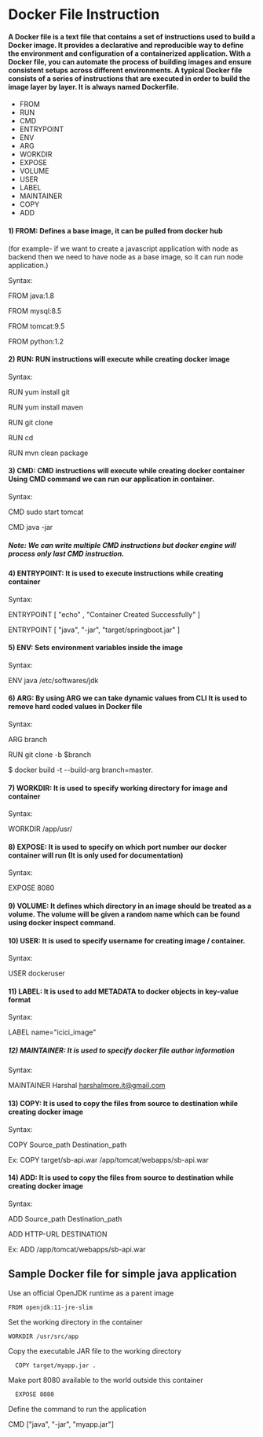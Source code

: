 # Docker File Instruction

#### A Docker file is a text file that contains a set of instructions used to build a Docker image. It provides a declarative and reproducible way to define the environment and configuration of a containerized application. With a Docker file, you can automate the process of building images and ensure consistent setups across different environments. A typical Docker file consists of a series of instructions that are executed in order to build the image layer by layer. It is always named Dockerfile.

- FROM
-	RUN
-	CMD
-	ENTRYPOINT
-	ENV
-	ARG
-	WORKDIR
-	EXPOSE
-	VOLUME
-	USER
-	LABEL
-	MAINTAINER
-	COPY
-	ADD

#### 1)	FROM: Defines a base image, it can be pulled from docker hub
 (for example- if we want to create a javascript application with node as backend then we need to have node as a base image, so it can run node application.)

Syntax:

   FROM java:1.8
   
   FROM mysql:8.5

   FROM tomcat:9.5
   
   FROM python:1.2

#### 2)	RUN: RUN instructions will execute while creating docker image

Syntax:

 RUN yum install git
  
 RUN yum install maven
  
 RUN git clone <repo-url>

 RUN cd <repo-name>

 RUN mvn clean package

#### 3)	CMD: CMD instructions will execute while creating docker container Using CMD command we can run our application in container.

Syntax:

CMD sudo start tomcat

CMD java -jar <jar-file>

##### Note: We can write multiple CMD instructions but docker engine will process only last CMD instruction.

#### 4)	ENTRYPOINT: It is used to execute instructions while creating container

Syntax:

ENTRYPOINT [ "echo" , "Container Created Successfully" ]

ENTRYPOINT [ "java", "-jar", "target/springboot.jar" ]

#### 5)	ENV: Sets environment variables inside the image

Syntax:

ENV java /etc/softwares/jdk

#### 6)	ARG: By using ARG we can take dynamic values from CLI It is used to remove hard coded values in Docker file

Syntax: 

ARG branch

RUN git clone -b $branch <repo-url>

$ docker build -t <imagename> --build-arg branch=master.

#### 7)	WORKDIR: It is used to specify working directory for image and container

 Syntax: 

WORKDIR /app/usr/

#### 8)	EXPOSE: It is used to specify on which port number our docker container will run (It is only used for documentation)

Syntax: 

EXPOSE 8080

#### 9)	VOLUME: It defines which directory in an image should be treated as a volume. The volume will be given a random name which can be found using docker inspect command.

#### 10)	 USER: It is used to specify username for creating image / container.

Syntax: 

USER dockeruser

#### 11)	LABEL: It is used to add METADATA to docker objects in key-value format

Syntax: 

LABEL name="icici_image"


##### 12)	MAINTAINER: It is used to specify docker file author information

Syntax:

MAINTAINER Harshal harshalmore.it@gmail.com
 
#### 13)	COPY: It is used to copy the files from source to destination while creating docker image

Syntax:

COPY Source_path Destination_path

Ex:  COPY  target/sb-api.war  /app/tomcat/webapps/sb-api.war

#### 14)	ADD: It is used to copy the files from source to destination while creating docker image
Syntax:

ADD Source_path Destination_path

ADD HTTP-URL DESTINATION

Ex: ADD  <url>   /app/tomcat/webapps/sb-api.war

## Sample Docker file for simple java application

Use an official OpenJDK runtime as a parent image

    FROM openjdk:11-jre-slim
    
 Set the working directory in the container
 
    WORKDIR /usr/src/app
    
Copy the executable JAR file to the working directory

      COPY target/myapp.jar .
      
Make port 8080 available to the world outside this container

      EXPOSE 8080
      
Define the command to run the application

   CMD ["java", "-jar", "myapp.jar"]
